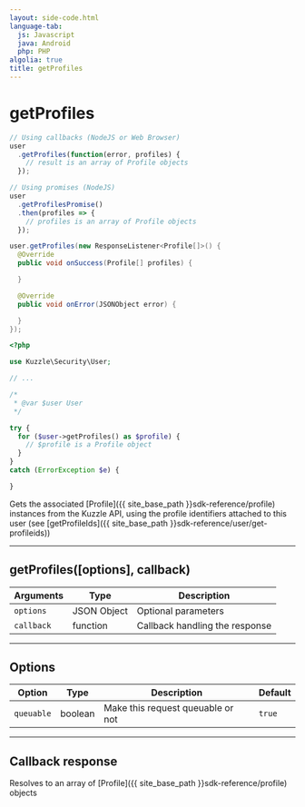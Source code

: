 ```yaml
---
layout: side-code.html
language-tab:
  js: Javascript
  java: Android
  php: PHP
algolia: true
title: getProfiles
---
```


# getProfiles

```js
// Using callbacks (NodeJS or Web Browser)
user
  .getProfiles(function(error, profiles) {
    // result is an array of Profile objects
  });

// Using promises (NodeJS)
user
  .getProfilesPromise()
  .then(profiles => {
    // profiles is an array of Profile objects
  });
```

```java
user.getProfiles(new ResponseListener<Profile[]>() {
  @Override
  public void onSuccess(Profile[] profiles) {

  }

  @Override
  public void onError(JSONObject error) {

  }
});
```

```php
<?php

use Kuzzle\Security\User;

// ...

/*
 * @var $user User
 */

try {
  for ($user->getProfiles() as $profile) {
    // $profile is a Profile object
  }
}
catch (ErrorException $e) {

}
```

Gets the associated [Profile]({{ site_base_path }}sdk-reference/profile) instances from the Kuzzle API, using the profile identifiers attached to this user (see [getProfileIds]({{ site_base_path }}sdk-reference/user/get-profileids))

---

## getProfiles([options], callback)

| Arguments | Type | Description |
|---------------|---------|----------------------------------------|
| ``options`` | JSON Object | Optional parameters |
| ``callback`` | function | Callback handling the response |

---

## Options

| Option | Type | Description | Default |
|---------------|---------|----------------------------------------|---------|
| ``queuable`` | boolean | Make this request queuable or not  | ``true`` |

---


## Callback response

Resolves to an array of [Profile]({{ site_base_path }}sdk-reference/profile) objects
